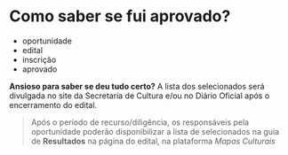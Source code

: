 # Como saber se fui aprovado?

- oportunidade
- edital
- inscrição
- aprovado

**Ansioso para saber se deu tudo certo?** A lista dos selecionados será divulgada no site da Secretaria de Cultura e/ou no Diário Oficial após o encerramento do edital.

> Após o período de recurso/diligência, os responsáveis pela oportunidade poderão disponibilizar a lista de selecionados na guia de **Resultados** na página do edital, na plataforma *Mapas Culturais*